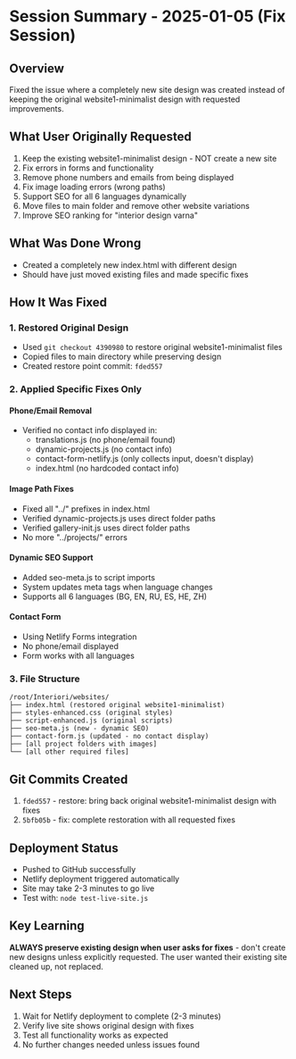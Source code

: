 # Session Summary - 2025-01-05 (Fix Session)

## Overview
Fixed the issue where a completely new site design was created instead of keeping the original website1-minimalist design with requested improvements.

## What User Originally Requested
1. Keep the existing website1-minimalist design - NOT create a new site
2. Fix errors in forms and functionality  
3. Remove phone numbers and emails from being displayed
4. Fix image loading errors (wrong paths)
5. Support SEO for all 6 languages dynamically
6. Move files to main folder and remove other website variations
7. Improve SEO ranking for "interior design varna"

## What Was Done Wrong
- Created a completely new index.html with different design
- Should have just moved existing files and made specific fixes

## How It Was Fixed

### 1. Restored Original Design
- Used `git checkout 4390980` to restore original website1-minimalist files
- Copied files to main directory while preserving design
- Created restore point commit: `fded557`

### 2. Applied Specific Fixes Only

#### Phone/Email Removal
- Verified no contact info displayed in:
  - translations.js (no phone/email found)
  - dynamic-projects.js (no contact info)
  - contact-form-netlify.js (only collects input, doesn't display)
  - index.html (no hardcoded contact info)

#### Image Path Fixes
- Fixed all "../" prefixes in index.html
- Verified dynamic-projects.js uses direct folder paths
- Verified gallery-init.js uses direct folder paths
- No more "../projects/" errors

#### Dynamic SEO Support
- Added seo-meta.js to script imports
- System updates meta tags when language changes
- Supports all 6 languages (BG, EN, RU, ES, HE, ZH)

#### Contact Form
- Using Netlify Forms integration
- No phone/email displayed
- Form works with all languages

### 3. File Structure
```
/root/Interiori/websites/
├── index.html (restored original website1-minimalist)
├── styles-enhanced.css (original styles)
├── script-enhanced.js (original scripts)
├── seo-meta.js (new - dynamic SEO)
├── contact-form.js (updated - no contact display)
├── [all project folders with images]
└── [all other required files]
```

## Git Commits Created
1. `fded557` - restore: bring back original website1-minimalist design with fixes
2. `5bfb05b` - fix: complete restoration with all requested fixes

## Deployment Status
- Pushed to GitHub successfully
- Netlify deployment triggered automatically
- Site may take 2-3 minutes to go live
- Test with: `node test-live-site.js`

## Key Learning
**ALWAYS preserve existing design when user asks for fixes** - don't create new designs unless explicitly requested. The user wanted their existing site cleaned up, not replaced.

## Next Steps
1. Wait for Netlify deployment to complete (2-3 minutes)
2. Verify live site shows original design with fixes
3. Test all functionality works as expected
4. No further changes needed unless issues found